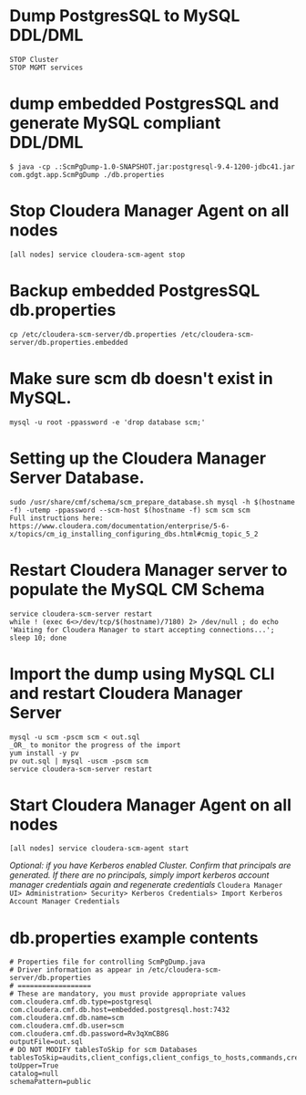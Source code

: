 # Dump PostgresSQL to MySQL DDL/DML
	STOP Cluster
	STOP MGMT services
# dump embedded PostgresSQL and generate MySQL compliant DDL/DML
	$ java -cp .:ScmPgDump-1.0-SNAPSHOT.jar:postgresql-9.4-1200-jdbc41.jar com.gdgt.app.ScmPgDump ./db.properties

# Stop Cloudera Manager Agent on all nodes
	[all nodes] service cloudera-scm-agent stop

# Backup embedded PostgresSQL db.properties 
	cp /etc/cloudera-scm-server/db.properties /etc/cloudera-scm-server/db.properties.embedded

# Make sure scm db doesn't exist in MySQL.
	mysql -u root -ppassword -e 'drop database scm;'

# Setting up the Cloudera Manager Server Database.
	sudo /usr/share/cmf/schema/scm_prepare_database.sh mysql -h $(hostname -f) -utemp -ppassword --scm-host $(hostname -f) scm scm scm
	Full instructions here: https://www.cloudera.com/documentation/enterprise/5-6-x/topics/cm_ig_installing_configuring_dbs.html#cmig_topic_5_2

# Restart Cloudera Manager server to populate the MySQL CM Schema
	service cloudera-scm-server restart
	while ! (exec 6<>/dev/tcp/$(hostname)/7180) 2> /dev/null ; do echo 'Waiting for Cloudera Manager to start accepting connections...'; sleep 10; done

# Import the dump using MySQL CLI and restart Cloudera Manager Server
	mysql -u scm -pscm scm < out.sql
	_OR_ to monitor the progress of the import
	yum install -y pv
	pv out.sql | mysql -uscm -pscm scm
	service cloudera-scm-server restart

# Start Cloudera Manager Agent on all nodes
	[all nodes] service cloudera-scm-agent start

*Optional: if you have Kerberos enabled Cluster. Confirm that principals are generated. If there are no principals, simply import kerberos account manager credentials again and regenerate credentials*
`Cloudera Manager UI> Administration> Security> Kerberos Credentials> Import Kerberos Account Manager Credentials
`

# db.properties example contents
    # Properties file for controlling ScmPgDump.java
    # Driver information as appear in /etc/cloudera-scm-server/db.properties
    # ==================
    # These are mandatory, you must provide appropriate values
    com.cloudera.cmf.db.type=postgresql
    com.cloudera.cmf.db.host=embedded.postgresql.host:7432
    com.cloudera.cmf.db.name=scm
    com.cloudera.cmf.db.user=scm
    com.cloudera.cmf.db.password=Rv3qXmCB8G
    outputFile=out.sql
    # DO NOT MODIFY tablesToSkip for scm Databases
    tablesToSkip=audits,client_configs,client_configs_to_hosts,commands,credentials,metrics,user_settings
    toUpper=True
    catalog=null
    schemaPattern=public